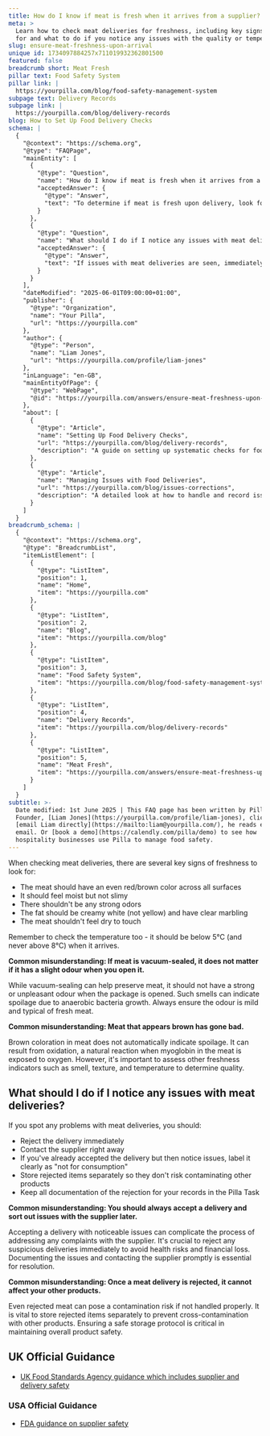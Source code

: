 ```yaml
---
title: How do I know if meat is fresh when it arrives from a supplier?
meta: >
  Learn how to check meat deliveries for freshness, including key signs to look
  for and what to do if you notice any issues with the quality or temperature.
slug: ensure-meat-freshness-upon-arrival
unique id: 1734097884257x711019932362801500
featured: false
breadcrumb short: Meat Fresh
pillar text: Food Safety System
pillar link: |
  https://yourpilla.com/blog/food-safety-management-system
subpage text: Delivery Records
subpage link: |
  https://yourpilla.com/blog/delivery-records
blog: How to Set Up Food Delivery Checks
schema: |
  {
    "@context": "https://schema.org",
    "@type": "FAQPage",
    "mainEntity": [
      {
        "@type": "Question",
        "name": "How do I know if meat is fresh when it arrives from a supplier?",
        "acceptedAnswer": {
          "@type": "Answer",
          "text": "To determine if meat is fresh upon delivery, look for these signs of freshness: (1) An even red/brown colour on all meat surfaces. (2) Moistness to the touch but not slimy. (3) Absence of strong or unpleasant odours. (4) Creamy white fat with clear marbling. (5) Meat not dry to touch. Additionally, ensure the meat's temperature is below 5°C upon arrival."
        }
      },
      {
        "@type": "Question",
        "name": "What should I do if I notice any issues with meat deliveries?",
        "acceptedAnswer": {
          "@type": "Answer",
          "text": "If issues with meat deliveries are seen, immediately reject the delivery and contact the supplier. If the issues are identified post-acceptance, label it clearly as 'not for consumption' and store separately to prevent contamination. Document all actions for record-keeping."
        }
      }
    ],
    "dateModified": "2025-06-01T09:00:00+01:00",
    "publisher": {
      "@type": "Organization",
      "name": "Your Pilla",
      "url": "https://yourpilla.com"
    },
    "author": {
      "@type": "Person",
      "name": "Liam Jones",
      "url": "https://yourpilla.com/profile/liam-jones"
    },
    "inLanguage": "en-GB",
    "mainEntityOfPage": {
      "@type": "WebPage",
      "@id": "https://yourpilla.com/answers/ensure-meat-freshness-upon-arrival"
    },
    "about": [
      {
        "@type": "Article",
        "name": "Setting Up Food Delivery Checks",
        "url": "https://yourpilla.com/blog/delivery-records",
        "description": "A guide on setting up systematic checks for food deliveries to ensure quality and safety."
      },
      {
        "@type": "Article",
        "name": "Managing Issues with Food Deliveries",
        "url": "https://yourpilla.com/blog/issues-corrections",
        "description": "A detailed look at how to handle and record issues in food deliveries to maintain safety standards."
      }
    ]
  }
breadcrumb_schema: |
  {
    "@context": "https://schema.org",
    "@type": "BreadcrumbList",
    "itemListElement": [
      {
        "@type": "ListItem",
        "position": 1,
        "name": "Home",
        "item": "https://yourpilla.com"
      },
      {
        "@type": "ListItem",
        "position": 2,
        "name": "Blog",
        "item": "https://yourpilla.com/blog"
      },
      {
        "@type": "ListItem",
        "position": 3,
        "name": "Food Safety System",
        "item": "https://yourpilla.com/blog/food-safety-management-system"
      },
      {
        "@type": "ListItem",
        "position": 4,
        "name": "Delivery Records",
        "item": "https://yourpilla.com/blog/delivery-records"
      },
      {
        "@type": "ListItem",
        "position": 5,
        "name": "Meat Fresh",
        "item": "https://yourpilla.com/answers/ensure-meat-freshness-upon-arrival"
      }
    ]
  }
subtitle: >-
  Date modified: 1st June 2025 | This FAQ page has been written by Pilla
  Founder, [Liam Jones](https://yourpilla.com/profile/liam-jones), click to
  [email Liam directly](https://mailto:liam@yourpilla.com/), he reads every
  email. Or [book a demo](https://calendly.com/pilla/demo) to see how
  hospitality businesses use Pilla to manage food safety.
---
```

When checking meat deliveries, there are several key signs of freshness to look for:

-   The meat should have an even red/brown color across all surfaces
-   It should feel moist but not slimy
-   There shouldn't be any strong odors
-   The fat should be creamy white (not yellow) and have clear marbling
-   The meat shouldn't feel dry to touch

Remember to check the temperature too - it should be below 5°C (and never above 8°C) when it arrives.

**Common misunderstanding: If meat is vacuum-sealed, it does not matter if it has a slight odour when you open it.**

While vacuum-sealing can help preserve meat, it should not have a strong or unpleasant odour when the package is opened. Such smells can indicate spoilage due to anaerobic bacteria growth. Always ensure the odour is mild and typical of fresh meat.

**Common misunderstanding: Meat that appears brown has gone bad.**

Brown coloration in meat does not automatically indicate spoilage. It can result from oxidation, a natural reaction when myoglobin in the meat is exposed to oxygen. However, it's important to assess other freshness indicators such as smell, texture, and temperature to determine quality.

## What should I do if I notice any issues with meat deliveries?

If you spot any problems with meat deliveries, you should:

-   Reject the delivery immediately
-   Contact the supplier right away
-   If you've already accepted the delivery but then notice issues, label it clearly as "not for consumption"
-   Store rejected items separately so they don't risk contaminating other products
-   Keep all documentation of the rejection for your records in the Pilla Task

**Common misunderstanding: You should always accept a delivery and sort out issues with the supplier later.**

Accepting a delivery with noticeable issues can complicate the process of addressing any complaints with the supplier. It's crucial to reject any suspicious deliveries immediately to avoid health risks and financial loss. Documenting the issues and contacting the supplier promptly is essential for resolution.

**Common misunderstanding: Once a meat delivery is rejected, it cannot affect your other products.**

Even rejected meat can pose a contamination risk if not handled properly. It is vital to store rejected items separately to prevent cross-contamination with other products. Ensuring a safe storage protocol is critical in maintaining overall product safety.

## UK Official Guidance

-   [UK Food Standards Agency guidance which includes supplier and delivery safety](https://www.food.gov.uk/business-guidance/managing-food-safety)

### USA Official Guidance

-   [FDA guidance on supplier safety](https://www.fda.gov/food/importing-food-products-united-states/industry-resources-third-party-audit-standards-and-fsma-supplier-verification-requirements)
